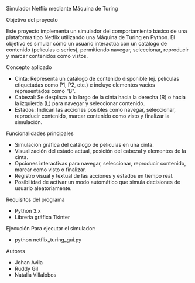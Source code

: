 Simulador Netflix mediante Máquina de Turing

Objetivo del proyecto

   Este proyecto implementa un simulador del comportamiento básico de una plataforma tipo Netflix utilizando una Máquina de Turing en Python. El objetivo es simular cómo un usuario interactúa con un catálogo de contenido (películas o series), permitiendo navegar, seleccionar, reproducir y marcar contenidos como vistos.

Concepto aplicado

  * Cinta: Representa un catálogo de contenido disponible (ej. películas etiquetadas como P1, P2, etc.) e incluye elementos vacíos representados como "B".
  * Cabezal: Se desplaza a lo largo de la cinta hacia la derecha (R) o hacia la izquierda (L) para navegar y seleccionar contenido.
  * Estados: Indican las acciones posibles como navegar, seleccionar, reproducir contenido, marcar contenido como visto y finalizar la simulación.

Funcionalidades principales
  * Simulación gráfica del catálogo de películas en una cinta.
  * Visualización del estado actual, posición del cabezal y elementos de la cinta.
  * Opciones interactivas para navegar, seleccionar, reproducir contenido, marcar como visto o finalizar.
  * Registro visual y textual de las acciones y estados en tiempo real.
  * Posibilidad de activar un modo automático que simula decisiones de usuario aleatoriamente.

Requisitos del programa
 * Python 3.x
  * Librería gráfica Tkinter

Ejecución
  Para ejecutar el simulador:
  * python netflix_turing_gui.py

Autores
 * Johan Avila
 * Ruddy Gil
 * Natalia Villalobos

